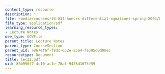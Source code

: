 ```yaml
---
content_type: resource
description: ''
file: /media/courses/18-034-honors-differential-equations-spring-2004/86b990f74c10ac1e76af9458d1675e59_lec22.pdf
file_type: application/pdf
learning_resource_types:
- Lecture Notes
ocw_type: OCWFile
parent_title: Lecture Notes
parent_type: CourseSection
parent_uid: a967ef6f-f8dc-652e-25a4-fe395d0d00ec
resourcetype: Document
title: lec22.pdf
uid: 86b990f7-4c10-ac1e-76af-9458d1675e59
---
```

